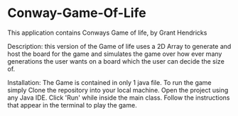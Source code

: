 # Conway-Game-Of-Life
This application contains Conways Game of life, by Grant Hendricks

Description: this version of the Game of life uses a 2D Array to generate and host the board for the game and simulates the game over how ever many generations the user wants on a board which the user can decide the size of.

Installation: The Game is contained in only 1 java file. 
To run the game simply Clone the repository into your local machine. Open the project using any Java IDE. Click 'Run' while inside the main class. Follow the instructions that appear in the terminal to play the game.
